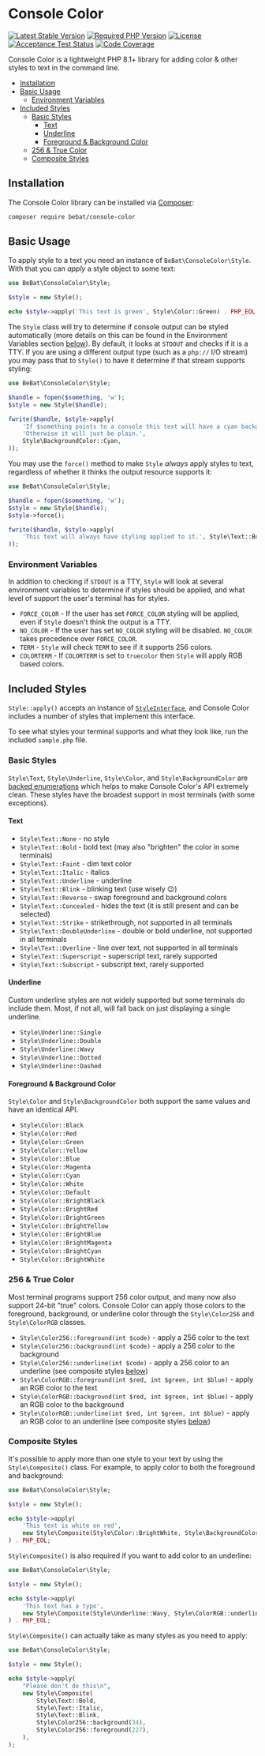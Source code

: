 # Console Color

[![Latest Stable Version](https://img.shields.io/packagist/v/bebat/console-color.svg?style=flat-square)](https://packagist.org/packages/bebat/console-color)
[![Required PHP Version](https://img.shields.io/packagist/php-v/bebat/console-color.svg?style=flat-square)](https://packagist.org/packages/bebat/console-color)
[![License](https://img.shields.io/packagist/l/bebat/console-color?style=flat-square)](LICENSE)
[![Acceptance Test Status](https://img.shields.io/github/workflow/status/bbatsche/ConsoleColor/Acceptance%20Tests/develop?style=flat-square)](https://github.com/bbatsche/ConsoleColor/actions/workflows/acceptance.yml)
[![Code Coverage](https://img.shields.io/codecov/c/github/bbatsche/ConsoleColor?style=flat-square)](https://codecov.io/gh/bbatsche/ConsoleColor)

Console Color is a lightweight PHP 8.1+ library for adding color & other styles to text in the command line.

- [Installation](#installation)
- [Basic Usage](#basic-usage)
  - [Environment Variables](#environment-variables)
- [Included Styles](#included-styles)
  - [Basic Styles](#basic-styles)
    - [Text](#text)
    - [Underline](#underline)
    - [Foreground & Background Color](#foreground--background-color)
  - [256 & True Color](#256--true-color)
  - [Composite Styles](#composite-styles)

## Installation

The Console Color library can be installed via [Composer](https://getcomposer.org/):

```bash
composer require bebat/console-color
```

## Basic Usage

To apply style to a text you need an instance of `BeBat\ConsoleColor\Style`. With that you can _apply_ a style object to some text:

```php
use BeBat\ConsoleColor\Style;

$style = new Style();

echo $style->apply('This text is green', Style\Color::Green) . PHP_EOL;
```

The `Style` class will try to determine if console output can be styled automatically (more details on this can be found in the Environment Variables section [below](#environment-variables)). By default, it looks at `STDOUT` and checks if it is a TTY. If you are using a different output type (such as a `php://` I/O stream) you may pass that to `Style()` to have it determine if that stream supports styling:

```php
use BeBat\ConsoleColor\Style;

$handle = fopen($something, 'w');
$style = new Style($handle);

fwrite($handle, $style->apply(
    'If $something points to a console this text will have a cyan background. ' .
    'Otherwise it will just be plain.',
    Style\BackgroundColor::Cyan,
));
```

You may use the `force()` method to make `Style` _always_ apply styles to text, regardless of whether it thinks the output resource supports it:

```php
use BeBat\ConsoleColor\Style;

$handle = fopen($something, 'w');
$style = new Style($handle);
$style->force();

fwrite($handle, $style->apply(
    'This text will always have styling applied to it.', Style\Text::Bold,
));
```

### Environment Variables

In addition to checking if `STDOUT` is a TTY, `Style` will look at several environment variables to determine if styles should be applied, and what level of support the user's terminal has for styles.

* `FORCE_COLOR` - If the user has set `FORCE_COLOR` styling will be applied, even if `Style` doesn't think the output is a TTY.
* `NO_COLOR` - If the user has set `NO_COLOR` styling will be disabled. `NO_COLOR` takes precedence over `FORCE_COLOR`.
* `TERM` - `Style` will check `TERM` to see if it supports 256 colors.
* `COLORTERM` - If `COLORTERM` is set to `truecolor` then `Style` will apply RGB based colors.

## Included Styles

`Style::apply()` accepts an instance of [`StyleInterface`](src/StyleInterface.php), and Console Color includes a number of styles that implement this interface.

To see what styles your terminal supports and what they look like, run the included `sample.php` file.

### Basic Styles

`Style\Text`, `Style\Underline`, `Style\Color`, and `Style\BackgroundColor` are [backed enumerations](https://www.php.net/manual/en/language.enumerations.backed.php) which helps to make Console Color's API extremely clean. These styles have the broadest support in most terminals (with some exceptions).

#### Text

* `Style\Text::None` - no style
* `Style\Text::Bold` - bold text (may also "brighten" the color in some terminals)
* `Style\Text::Faint` - dim text color
* `Style\Text::Italic` - italics
* `Style\Text::Underline` - underline
* `Style\Text::Blink` - blinking text (use wisely 😉)
* `Style\Text::Reverse` - swap foreground and background colors
* `Style\Text::Concealed` - hides the text (it is still present and can be selected)
* `Style\Text::Strike` - strikethrough, not supported in all terminals
* `Style\Text::DoubleUnderline` - double or bold underline, not supported in all terminals
* `Style\Text::Overline` - line over text, not supported in all terminals
* `Style\Text::Superscript` - superscript text, rarely supported
* `Style\Text::Subscript` - subscript text, rarely supported

#### Underline

Custom underline styles are not widely supported but some terminals do include them. Most, if not all, will fall back on just displaying a single underline.

* `Style\Underline::Single`
* `Style\Underline::Double`
* `Style\Underline::Wavy`
* `Style\Underline::Dotted`
* `Style\Underline::Dashed`

#### Foreground & Background Color

`Style\Color` and `Style\BackgroundColor` both support the same values and have an identical API.

* `Style\Color::Black`
* `Style\Color::Red`
* `Style\Color::Green`
* `Style\Color::Yellow`
* `Style\Color::Blue`
* `Style\Color::Magenta`
* `Style\Color::Cyan`
* `Style\Color::White`
* `Style\Color::Default`
* `Style\Color::BrightBlack`
* `Style\Color::BrightRed`
* `Style\Color::BrightGreen`
* `Style\Color::BrightYellow`
* `Style\Color::BrightBlue`
* `Style\Color::BrightMagenta`
* `Style\Color::BrightCyan`
* `Style\Color::BrightWhite`

### 256 & True Color

Most terminal programs support 256 color output, and many now also support 24-bit "true" colors. Console Color can apply those colors to the foreground, background, or underline color through the `Style\Color256` and `Style\ColorRGB` classes.

* `Style\Color256::foreground(int $code)` - apply a 256 color to the text
* `Style\Color256::background(int $code)` - apply a 256 color to the background
* `Style\Color256::underline(int $code)` - apply a 256 color to an underline (see composite styles [below](#composite-styles))
* `Style\ColorRGB::foreground(int $red, int $green, int $blue)` - apply an RGB color to the text
* `Style\ColorRGB::background(int $red, int $green, int $blue)` - apply an RGB color to the background
* `Style\ColorRGB::underline(int $red, int $green, int $blue)` - apply an RGB color to an underline (see composite styles [below](#composite-styles))

### Composite Styles

It's possible to apply more than one style to your text by using the `Style\Composite()` class. For example, to apply color to both the foreground and background:

```php
use BeBat\ConsoleColor\Style;

$style = new Style();

echo $style->apply(
    'This text is white on red',
    new Style\Composite(Style\Color::BrightWhite, Style\BackgroundColor::Red),
) . PHP_EOL;
```

`Style\Composite()` is also required if you want to add color to an underline:

```php
use BeBat\ConsoleColor\Style;

$style = new Style();

echo $style->apply(
    'This text has a typo',
    new Style\Composite(Style\Underline::Wavy, Style\ColorRGB::underline(255, 0, 0)),
) . PHP_EOL;
```

`Style\Composite()` can actually take as many styles as you need to apply:

```php
use BeBat\ConsoleColor\Style;

$style = new Style();

echo $style->apply(
    "Please don't do this\n",
    new Style\Composite(
        Style\Text::Bold,
        Style\Text::Italic,
        Style\Text::Blink,
        Style\Color256::background(34),
        Style\Color256::foreground(227),
    ),
);
```
